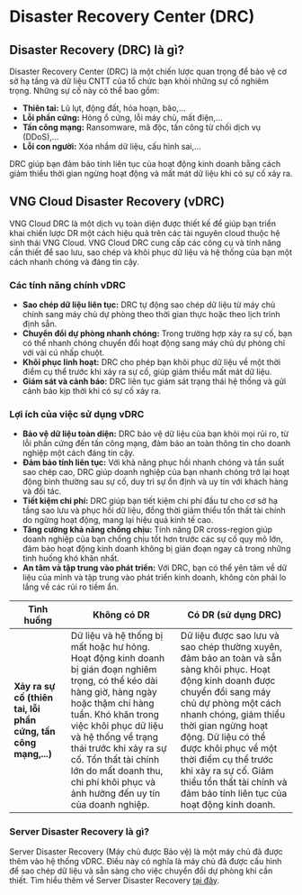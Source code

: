 # Disaster Recovery Center (DRC)

## Disaster Recovery (DRC) là gì?

Disaster Recovery Center (DRC) là một chiến lược quan trọng để bảo vệ cơ sở hạ tầng và dữ liệu CNTT của tổ chức bạn khỏi những sự cố nghiêm trọng. Những sự cố này có thể bao gồm:

* **Thiên tai:** Lũ lụt, động đất, hỏa hoạn, bão,...
* **Lỗi phần cứng:** Hỏng ổ cứng, lỗi máy chủ, mất điện,...
* **Tấn công mạng:** Ransomware, mã độc, tấn công từ chối dịch vụ (DDoS),...
* **Lỗi con người:** Xóa nhầm dữ liệu, cấu hình sai,...

DRC giúp bạn đảm bảo tính liên tục của hoạt động kinh doanh bằng cách giảm thiểu thời gian ngừng hoạt động và mất mát dữ liệu khi có sự cố xảy ra.

## VNG Cloud Disaster Recovery (vDRC)

VNG Cloud DRC là một dịch vụ toàn diện được thiết kế để giúp bạn triển khai chiến lược DR một cách hiệu quả trên các tài nguyên cloud thuộc hệ sinh thái VNG Cloud. VNG Cloud DRC cung cấp các công cụ và tính năng cần thiết để sao lưu, sao chép và khôi phục dữ liệu và hệ thống của bạn một cách nhanh chóng và đáng tin cậy.

### **Các tính năng chính vDRC**

* **Sao chép dữ liệu liên tục:** DRC tự động sao chép dữ liệu từ máy chủ chính sang máy chủ dự phòng theo thời gian thực hoặc theo lịch trình định sẵn.
* **Chuyển đổi dự phòng nhanh chóng:** Trong trường hợp xảy ra sự cố, bạn có thể nhanh chóng chuyển đổi hoạt động sang máy chủ dự phòng chỉ với vài cú nhấp chuột.
* **Khôi phục linh hoạt:** DRC cho phép bạn khôi phục dữ liệu về một thời điểm cụ thể trước khi xảy ra sự cố, giúp giảm thiểu mất mát dữ liệu.
* **Giám sát và cảnh báo:** DRC liên tục giám sát trạng thái hệ thống và gửi cảnh báo kịp thời khi có sự cố xảy ra.

### **Lợi ích của việc sử dụng vDRC**

* **Bảo vệ dữ liệu toàn diện:** DRC bảo vệ dữ liệu của bạn khỏi mọi rủi ro, từ lỗi phần cứng đến tấn công mạng, đảm bảo an toàn thông tin cho doanh nghiệp một cách đáng tin cậy.
* **Đảm bảo tính liên tục:** Với khả năng phục hồi nhanh chóng và tần suất sao chép cao, DRC giúp doanh nghiệp của bạn nhanh chóng trở lại hoạt động bình thường sau sự cố, duy trì sự ổn định và uy tín với khách hàng và đối tác.
* **Tiết kiệm chi phí:** DRC giúp bạn tiết kiệm chi phí đầu tư cho cơ sở hạ tầng sao lưu và phục hồi dữ liệu, đồng thời giảm thiểu tổn thất tài chính do ngừng hoạt động, mang lại hiệu quả kinh tế cao.
* **Tăng cường khả năng chống chịu:** Tính năng DR cross-region giúp doanh nghiệp của bạn chống chịu tốt hơn trước các sự cố quy mô lớn, đảm bảo hoạt động kinh doanh không bị gián đoạn ngay cả trong những tình huống khó khăn nhất.
* **An tâm và tập trung vào phát triển:** Với DRC, bạn có thể yên tâm về dữ liệu của mình và tập trung vào phát triển kinh doanh, không còn phải lo lắng về các rủi ro tiềm ẩn.

| Tình huống | Không có DR | Có DR (sử dụng DRC) |
| --- | --- | --- |
| **Xảy ra sự cố (thiên tai, lỗi phần cứng, tấn công mạng,...)** | Dữ liệu và hệ thống bị mất hoặc hư hỏng. Hoạt động kinh doanh bị gián đoạn nghiêm trọng, có thể kéo dài hàng giờ, hàng ngày hoặc thậm chí hàng tuần. Khó khăn trong việc khôi phục dữ liệu và hệ thống về trạng thái trước khi xảy ra sự cố. Tổn thất tài chính lớn do mất doanh thu, chi phí khôi phục và ảnh hưởng đến uy tín của doanh nghiệp. | Dữ liệu được sao lưu và sao chép thường xuyên, đảm bảo an toàn và sẵn sàng khôi phục. Hoạt động kinh doanh được chuyển đổi sang máy chủ dự phòng một cách nhanh chóng, giảm thiểu thời gian ngừng hoạt động. Dữ liệu có thể được khôi phục về một thời điểm cụ thể trước khi xảy ra sự cố. Giảm thiểu tổn thất tài chính và đảm bảo tính liên tục của hoạt động kinh doanh. |

### **Server Disaster Recovery là gì?**

Server Disaster Recovery (Máy chủ được Bảo vệ) là một máy chủ đã được thêm vào hệ thống vDRC. Điều này có nghĩa là máy chủ đã được cấu hình để sao chép dữ liệu và sẵn sàng cho việc chuyển đổi dự phòng khi cần thiết. Tìm hiểu thêm về Server Disaster Recovery [tại đây](https://docs.vngcloud.vn/vng-cloud-document/vn/backup-center/disaster-recovery-center-drc/server-disaster-recovery-sdr).
